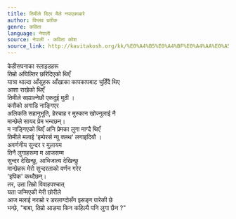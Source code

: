 ```yaml
---
title: तिमीले दिएर मैले नपाएकाबारे
author: विप्लव प्रतीक
genre: कविता
language: नेपाली
source: नेपाली - कविता कोश
source_link: http://kavitakosh.org/kk/%E0%A4%B5%E0%A4%BF%E0%A4%AA%E0%A5%8D%E0%A4%B2%E0%A4%B5_%E0%A4%AA%E0%A5%8D%E0%A4%B0%E0%A4%A4%E0%A5%80%E0%A4%95
---
```


केहीसपनाका स्लाइडहरू  
तिम्रो अघिल्तिर छरिदिएको थिएँ  
यात्रा थाल्दा आँसुहरू आँखाका कापकापबाट चुहिँदै थिए  
आशा राखेको थिएँ  
तिमीले सह्माल्नेछौ एकदुई मुठी ।  
कसैको अगाडि नाङ्गिएर  
अलिकति सहानुभूति, हेरचाह र मुस्कान खोज्नुलाई नै  
मान्छेले सायद प्रेम भन्दछन्।  
म नाङ्गिएको थिएँ अनि प्रेमका लुगा माग्दै थिएँ  
तिमीले मलाई 'इम्पेरर्स न्यु क्लथ' लगाइदियौ ।  
अवर्णनीय सुन्दर र मुलायम  
तिनै लुगाहरूमा म आजसम्म  
सुन्दर देखिन्छु, आभिजात्य देखिन्छु  
मान्छेहरू मेरो सुन्दरताको वर्णन गरेर  
'इपिक' कथ्दैछन्।  
तर, उता तिम्रो विवाहपश्चात्  
यता जन्मिएकी मेरी छोरीले  
आज मलाई नराम्रो र डरलाग्दोसँग झ्सङ्ग पारेकी छे  
भन्छे, "बाबा, तिम्रो आङमा किन कहिल्यै पनि लुगा छैन ?"
